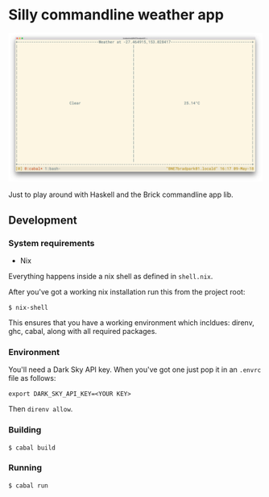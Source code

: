 # Silly commandline weather app

![Screenshot](screenshot.png)

Just to play around with Haskell and the Brick commandline app lib.

## Development

### System requirements

* Nix

Everything happens inside a nix shell as defined in `shell.nix`.

After you've got a working nix installation run this from the project root:

```
$ nix-shell
```

This ensures that you have a working environment which incldues: direnv, ghc, cabal, along with all required packages.

### Environment

You'll need a Dark Sky API key. When you've got one just pop it in an `.envrc` file as follows:

```
export DARK_SKY_API_KEY=<YOUR KEY>
```

Then `direnv allow`.

### Building

```
$ cabal build
```

### Running

```
$ cabal run
```
